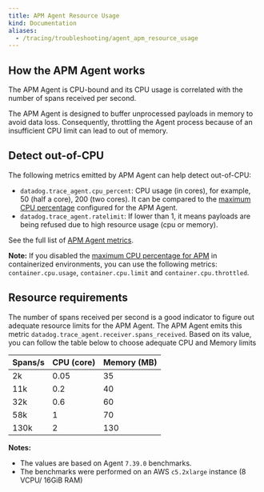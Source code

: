```yaml
---
title: APM Agent Resource Usage
kind: Documentation
aliases:
  - /tracing/troubleshooting/agent_apm_resource_usage
---
```


## How the APM Agent works

The APM Agent is CPU-bound and its CPU usage is correlated with the number of spans received per second.

The APM Agent is designed to buffer unprocessed payloads in memory to avoid data loss. Consequently, throttling the Agent process because of an insufficient CPU limit can lead to out of memory.

## Detect out-of-CPU

The following metrics emitted by APM Agent can help detect out-of-CPU:
- `datadog.trace_agent.cpu_percent`: CPU usage (in cores), for example, 50 (half a core), 200 (two cores). It can be compared to the [maximum CPU percentage][1] configured for the APM Agent.
- `datadog.trace_agent.ratelimit`: If lower than 1, it means payloads are being refused due to high resource usage (cpu or memory).

See the full list of [APM Agent metrics][2].

**Note:** If you disabled the [maximum CPU percentage for APM][1] in containerized environments, you can use the following metrics: `container.cpu.usage`, `container.cpu.limit` and `container.cpu.throttled`.


[1]: /tracing/troubleshooting/agent_rate_limits/#maximum-cpu-percentage
[2]: /tracing/send_traces/agent-apm-metrics/

## Resource requirements

The number of spans received per second is a good indicator to figure out adequate resource limits for the APM Agent.
The APM Agent emits this metric `datadog.trace_agent.receiver.spans_received`.
Based on its value, you can follow the table below to choose adequate CPU and Memory limits

| Spans/s  | CPU (core)   | Memory (MB)  |
|----------|--------------|--------------|
| 2k       | 0.05         | 35           |
| 11k      | 0.2          | 40           |
| 32k      | 0.6          | 60           |
| 58k      | 1            | 70           |
| 130k     | 2            | 130          |

**Notes:**
- The values are based on Agent `7.39.0` benchmarks.
- The benchmarks were performed on an AWS `c5.2xlarge` instance (8 VCPU/ 16GiB RAM)
